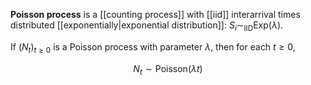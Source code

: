 **Poisson process** is a [[counting process]] with [[iid]] interarrival times distributed [[exponentially|exponential distribution]]: $S_i \sim_{\mathsf{IID}} \mathsf{Exp}(\lambda)$. 

If $(N_t)_{t \geqslant 0}$ is a Poisson process with parameter $\lambda$, then for each $t \geqslant 0$,

$$
N_t \sim \mathsf{Poisson}(\lambda t)
$$